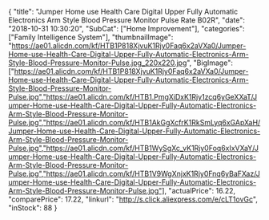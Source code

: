 {
	"title": "Jumper Home use Health Care Digital Upper Fully Automatic Electronics Arm Style Blood Pressure Monitor Pulse Rate B02R",
	"date": "2018-10-31 10:30:20",
	"SubCat": ["Home Improvement"],
	"categories": ["Family Intelligence System"],
	"thumbnailImage": "https://ae01.alicdn.com/kf/HTB1P818XjvuK1Rjy0Faq6x2aVXa0/Jumper-Home-use-Health-Care-Digital-Upper-Fully-Automatic-Electronics-Arm-Style-Blood-Pressure-Monitor-Pulse.jpg_220x220.jpg",
	"BigImage": ["https://ae01.alicdn.com/kf/HTB1P818XjvuK1Rjy0Faq6x2aVXa0/Jumper-Home-use-Health-Care-Digital-Upper-Fully-Automatic-Electronics-Arm-Style-Blood-Pressure-Monitor-Pulse.jpg","https://ae01.alicdn.com/kf/HTB1.PmgXiDxK1Rjy1zcq6yGeXXaT/Jumper-Home-use-Health-Care-Digital-Upper-Fully-Automatic-Electronics-Arm-Style-Blood-Pressure-Monitor-Pulse.jpg","https://ae01.alicdn.com/kf/HTB1AkGgXcfrK1RkSmLyq6xGApXaH/Jumper-Home-use-Health-Care-Digital-Upper-Fully-Automatic-Electronics-Arm-Style-Blood-Pressure-Monitor-Pulse.jpg","https://ae01.alicdn.com/kf/HTB1WySgXc_vK1Rjy0Foq6xIxVXaY/Jumper-Home-use-Health-Care-Digital-Upper-Fully-Automatic-Electronics-Arm-Style-Blood-Pressure-Monitor-Pulse.jpg","https://ae01.alicdn.com/kf/HTB1V9WgXnjxK1Rjy0Fnq6yBaFXaz/Jumper-Home-use-Health-Care-Digital-Upper-Fully-Automatic-Electronics-Arm-Style-Blood-Pressure-Monitor-Pulse.jpg"],
	"actualPrice": 16.22,
	"comparePrice": 17.22,
	"linkurl": "http://s.click.aliexpress.com/e/cLT1ovGc",
	"inStock": 88
}
